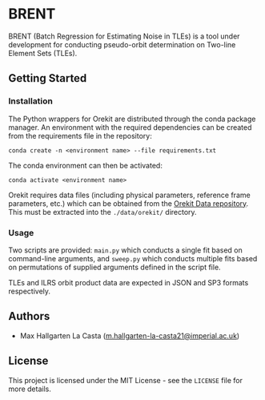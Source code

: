 # BRENT
BRENT (Batch Regression for Estimating Noise in TLEs) is a tool under development for conducting pseudo-orbit determination on Two-line Element Sets (TLEs).

## Getting Started

### Installation

The Python wrappers for Orekit are distributed through the conda package manager. An environment with the required dependencies can be created from the requirements file in the repository:

```
conda create -n <environment name> --file requirements.txt
```

The conda environment can then be activated:

```
conda activate <environment name>
```

Orekit requires data files (including physical parameters, reference frame parameters, etc.) which can be obtained from the [Orekit Data repository](https://gitlab.orekit.org/orekit/orekit-data). This must be extracted into the `./data/orekit/` directory.

### Usage

Two scripts are provided: `main.py` which conducts a single fit based on command-line arguments, and `sweep.py` which conducts multiple fits based on permutations of supplied arguments defined in the script file.

TLEs and ILRS orbit product data are expected in JSON and SP3 formats respectively.

## Authors
* Max Hallgarten La Casta (m.hallgarten-la-casta21@imperial.ac.uk)

## License
This project is licensed under the MIT License - see the `LICENSE` file for more details.
